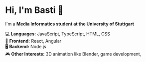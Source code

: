 # Hi, I'm Basti 👋

I'm a **Media Informatics student at the University of Stuttgart**

💻 **Languages:** JavaScript, TypeScript, HTML, CSS<br>
🎨 **Frontend:** React, Angular<br>
🖥️ **Backend:** Node.js<br>
🎮 **Other Interests:** 3D animation like Blender, game development,
